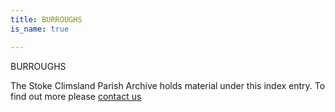 ```yaml
---
title: BURROUGHS
is_name: true

---
```


BURROUGHS


The Stoke Climsland Parish Archive holds material under this index entry. To find out more please [contact us](/contact/)
